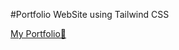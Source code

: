 #Portfolio WebSite using Tailwind CSS

<a href="https://hamilton-simoes.netlify.app/" >My Portfolio📔</a>
